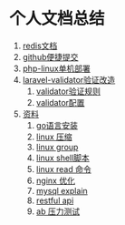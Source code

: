 个人文档总结
================================================

1. [redis文档](redis/redis.md)
1. [github便捷提交](subgithub/subgithub.md)
2. [php-linux单机部署](phpsystem/linux-install.md)
1. [laravel-validator验证改造](100.validator/README.md)
    1. [validator验证规则](100.validator/100.validator.md)
    2. [validator配置](100.validator/200.laravel.config.md)
1. [资料](200.system/README.md)
    1. [go语言安装](200.system/go.md)
    2. [linux 压缩](200.system/compress.md)
    3. [linux group](200.system/linux-group.md)
    4. [linux shell脚本](200.system/linux-shell.md)
    5. [linux read 命令](200.system/linux-reade.md)
    6. [nginx 优化](200.system/nginx.md)
    7. [mysql explain](200.system/mysql.explain.md)
    8. [restful api](200.system/restfull.api.md)
    9. [ab 压力测试](200.system/ab.md)

